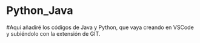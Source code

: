 # Python_Java
#Aquí añadiré los códigos de Java y Python, que vaya creando en VSCode 
y subiéndolo con la extensión de GIT.
